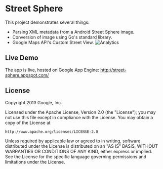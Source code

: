 Street Sphere
=============

This project demonstrates several things:

*  Parsing XML metadata from a Android Street Sphere image.
*  Conversion of image using Go's standard library.
*  Google Maps API's Custom Street View.
![Analytics](https://maps-ga-beacon.appspot.com/UA-12846745-20/streetsphere/readme?pixel)

Live Demo
---------

The app is live, hosted on Google App Engine:
http://street-sphere.appspot.com/

License
-------

Copyright 2013 Google, Inc.

Licensed under the Apache License, Version 2.0 (the "License");
you may not use this file except in compliance with the License.
You may obtain a copy of the License at

    http://www.apache.org/licenses/LICENSE-2.0

Unless required by applicable law or agreed to in writing, software
distributed under the License is distributed on an "AS IS" BASIS,
WITHOUT WARRANTIES OR CONDITIONS OF ANY KIND, either express or implied.
See the License for the specific language governing permissions and
limitations under the License.
